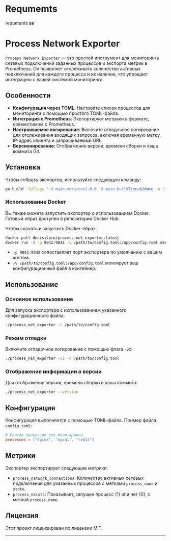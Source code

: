 # Requmemts
requments **ss**


# Process Network Exporter

`Process Network Exporter` — это простой инструмент для мониторинга сетевых подключений заданных процессов и экспорта метрик в Prometheus. Он позволяет отслеживать количество активных подключений для каждого процесса и их наличие, что упрощает интеграцию с вашей системой мониторинга.

## Особенности

- **Конфигурация через TOML**: Настройте список процессов для мониторинга с помощью простого TOML-файла.
- **Интеграция с Prometheus**: Экспортирует метрики в формате, совместимом с Prometheus.
- **Настраиваемое логирование**: Включите отладочное логирование для отслеживания входящих запросов, включая временную метку, IP-адрес клиента и запрашиваемый URI.
- **Версионирование**: Отображение версии, времени сборки и хэша коммита Git.

## Установка

Чтобы собрать экспортер, используйте следующую команду:

```bash
go build -ldflags "-X main.version=1.0.0 -X main.buildTime=$(date -u '+%Y-%m-%dT%H:%M:%SZ') -X main.commitHash=$(git rev-parse --short HEAD)" -o process_net_exporter main.go
```

### Использование Docker

Вы также можете запустить экспортер с использованием Docker. Готовый образ доступен в репозитории Docker Hub.

Чтобы скачать и запустить Docker-образ:

```bash
docker pull denisitpro/process-net-exporter:latest
docker run -d -p 9042:9042 -v /path/to/config.toml:/app/config.toml denisitpro/process-net-exporter:latest
```

- `-p 9042:9042` сопоставляет порт экспортера по умолчанию с вашим хостом.
- `-v /path/to/config.toml:/app/config.toml` монтирует ваш конфигурационный файл в контейнер.



## Использование

### Основное использование

Для запуска экспортера с использованием указанного конфигурационного файла:

```bash
./process_net_exporter -c /path/to/config.toml
```

### Режим отладки

Включите отладочное логирование с помощью флага `-v2`:

```bash
./process_net_exporter -v2 -c /path/to/config.toml
```

### Отображение информации о версии

Для отображения версии, времени сборки и хэша коммита:

```bash
./process_net_exporter --version
```

## Конфигурация

Конфигурация выполняется с помощью TOML-файла. Пример файла `config.toml`:

```toml
# Список процессов для мониторинга
processes = ["nginx", "mysql", "redis"]
```

## Метрики

Экспортер экспортирует следующие метрики:

- `process_network_connections`: Количество активных сетевых подключений для указанных процессов с метками `process_name` и `state`.
- `process_exists`: Показывает, запущен процесс (1) или нет (0), с меткой `process_name`.

## Лицензия

Этот проект лицензирован по лицензии MIT.

---
